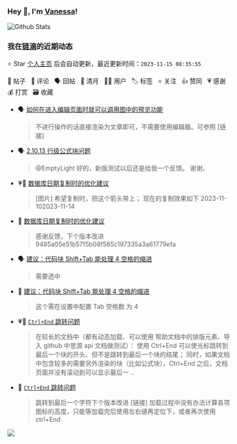 ### Hey 👋, I'm [Vanessa](http://vanessa.b3log.org/)!

![Github Stats](https://github-readme-stats.vercel.app/api?username=Vanessa219&show_icons=true)

<!--events start -->

### 我在[链滴](https://ld246.com)的近期动态

⭐️ Star [个人主页](https://github.com/Vanessa219/Vanessa219) 后会自动更新，最近更新时间：`2023-11-15 08:35:55`

📝 帖子 &nbsp; 💬 评论 &nbsp; 🗣 回帖 &nbsp; 🌙 清月 &nbsp; 👨‍💻 用户 &nbsp; 🏷️ 标签 &nbsp; ⭐️ 关注 &nbsp; 👍 赞同 &nbsp; 💗 感谢 &nbsp; 💰 打赏 &nbsp; 🗃 收藏

* 🗣 [如何在进入编辑页面时就可以调用图中的预览功能](https://ld246.com/article/1699953476242/comment/1699953529799#comments)

  > 不进行操作的话直接渲染为文章即可，不需要使用编辑器。可参照 [链接]
* 🗣 [2.10.13 行级公式块问题](https://ld246.com/article/1698932173040/comment/1699518683693#comments)

  > @EmptyLight 好的，新版测试以后还是给我一个反馈。 谢谢。
* 💗📝 [数据库日期复制时的优化建议](https://ld246.com/article/1699927235320)

  > [图片] 希望复制时，把这个箭头带上； 现在的复制效果如下 2023-11-102023-11-14
* 💬 [数据库日期复制时的优化建议](https://ld246.com/article/1699927235320/comment/1699934998145#comments)

  > 感谢反馈，下个版本改进 9485a05e51b57f5b08f585c197335a3a61779efa
* 🗣 [建议：代码块 Shift+Tab 能处理 4 空格的缩进](https://ld246.com/article/1699803421090/comment/1699859220739#comments)

  > 需要选中
* 💬 [建议：代码块 Shift+Tab 能处理 4 空格的缩进](https://ld246.com/article/1699803421090/comment/1699807196872#comments)

  > 这个需在设置中配置 Tab 空格数 为 4
* 💗📝 [`Ctrl+End` 跳转问题](https://ld246.com/article/1699781598476)

  > 在较长的文档中（都有动态加载、可以使用 帮助文档中的排版元素、导入 github 中思源 api 文档做测试）： 使用 Ctrl+End 可以使光标跳转到最后一个块的开头、但不是跳转到最后一个块的结尾； 同时，如果文档中包含较多的需要另外渲染的块（比如公式块），Ctrl+End 之后，文档页面并没有滚动到可以显示最后一 ..
* 💬 [`Ctrl+End` 跳转问题](https://ld246.com/article/1699781598476/comment/1699807027825#comments)

  > 跳转到最后一个字符下个版本改进 [链接] 加载过程中没有办法计算各项图标的高度，只能等加载完后使用左右键再定位下，或者再次使用 ctrl+End


<!--events end -->

<a title="Hits" target="_blank" href="https://github.com/Vanessa219/Vanessa219"><img src="https://hits.b3log.org/Vanessa219/Vanessa219.svg"></a>
